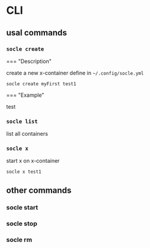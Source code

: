 # CLI

## usal commands

### `socle create`


=== "Description"

  create a new x-container define in `~/.config/socle.yml`
  ```
  socle create myFirst test1
  ```
  <script id="asciicast-333393" src="https://asciinema.org/a/333393.js" async></script>
  
=== "Example"

  test

### `socle list`
list all containers
### `socle x`
start x on x-container
```
socle x test1
```

## other commands
### socle start
### socle stop
### socle rm



